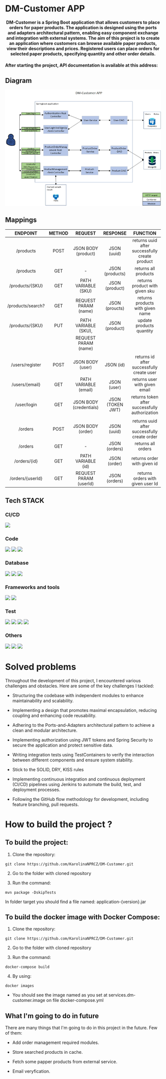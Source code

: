 # DM-Customer APP

<p align="center"><b>
DM-Customer is a Spring Boot application that allows customers to place orders for paper products. The application is designed using the ports and adapters architectural pattern, enabling easy component exchange and integration with external systems. The aim of this project is to create an application where customers can browse available paper products, view their descriptions and prices. Registered users can place orders for selected paper products, specifying quantity and other order details.  
</b></p>

#### After starting the project, API documentation is available at this address:

## Diagram

<p align="center">
  <img src="DMCustomer.jpg"/>
</p>

## Mappings
|       ENDPOINT        | METHOD  |         REQUEST          |       RESPONSE       |                    FUNCTION                     |
|:---------------------:|:-------:|:------------------------:|:--------------------:|:-----------------------------------------------:|
|   /products           |  POST   |  JSON BODY (product)     |   JSON (uuid)        | returns uuid after successfully create product  |
|   /products           |  GET    |            -             |   JSON (products)    |             returns all products                |
|   /products/{SKU}     |  GET    |  PATH VARIABLE (SKU)     |   JSON (product)     |        returns product with given sku           |
|   /products/search?   |  GET    |  REQUEST PARAM (name)    |   JSON (proucts)     |       returns products with given name          |
|   /products/{SKU}     |  PUT    |  PATH VARIABLE (SKU),    |   JSON (product)     |            update products quantity             |
|                       |         |  REQUEST PARAM (name)    |                      |                                                 |
|                       |         |                          |                      |                                                 |
|   /users/register     |  POST   |  JSON BODY (user)        |   JSON (id)          |   returns id after successfully create user     |
|   /users/{email}      |  GET    |  PATH VARIABLE (email)   |   JSON (user)        |          returns user with given email          |
|   /user/login         |  GET    |  JSON BODY (credentials) |   JSON (TOKEN JWT)   |  returns token after successfully authorization |
|                       |         |                          |                      |                                                 |
|   /orders             |  POST   |  JSON BODY (order)       |   JSON (uuid)        | returns uuid after successfully create order    |
|   /orders             |  GET    |            -             |   JSON (orders)      |             returns all orders                  |
|   /orders/{id}        |  GET    |  PATH VARIABLE (id)      |   JSON (order)       |          returns order with given id            |
|   /orders/{userId}    |  GET    |  REQUEST PARAM (userId)  |   JSON (orders)      |       returns orders with given user Id         |

## Tech STACK

### CI/CD 

<img src="https://img.shields.io/badge/Jenkins-D24939?style=for-the-badge&logo=Jenkins&logoColor=white"/>

### Code 

<img src="https://img.shields.io/badge/IntelliJ_IDEA-000000.svg?style=for-the-badge&logo=intellij-idea&logoColor=blue"/> <img src="https://img.shields.io/badge/JAVA 17-F24E1E?style=for-the-badge"/> <img src="https://img.shields.io/badge/apache_maven-C71A36?style=for-the-badge&logo=apachemaven&logoColor=white"/>

### Database 

<img src="https://img.shields.io/badge/redis-%23DD0031.svg?&style=for-the-badge&logo=redis&logoColor=white"/> <img src="https://img.shields.io/badge/MongoDB-4EA94B?style=for-the-badge&logo=mongodb&logoColor=white"/> <img src="https://img.shields.io/badge/PostgreSQL-316192?style=for-the-badge&logo=postgresql&logoColor=white"/>

### Frameworks and tools

<img src="https://img.shields.io/badge/Spring_Boot-F2F4F9?style=for-the-badge&logo=spring-boot"/> <img src="https://img.shields.io/badge/Hibernate-59666C?style=for-the-badge&logo=Hibernate&logoColor=white"/>

### Test 

<img src="https://img.shields.io/badge/Junit5-25A162?style=for-the-badge&logo=junit5&logoColor=white"/> <img src="https://img.shields.io/badge/MOCKITO-1CE783?style=for-the-badge&logo=hulu&logoColor=white"/> <img src="https://img.shields.io/badge/WIREMOCK-B71C1C?style=for-the-badge&logo=hulu&logoColor=white"/> <img src="https://img.shields.io/badge/TESTCONTAINERS-F7C922?style=for-the-badge&logo=hulu&logoColor=white"/>

### Others 

<img src="https://img.shields.io/badge/Docker-2CA5E0?style=for-the-badge&logo=docker&logoColor=white"/> <img src="https://img.shields.io/badge/Swagger-85EA2D?style=for-the-badge&logo=Swagger&logoColor=white"/> <img src="https://img.shields.io/badge/MongoExpress-4EA94B?style=for-the-badge&logo=mongodb&logoColor=white"/> 


# Solved problems

Throughout the development of this project, I encountered various challenges and obstacles. Here are some of the key challenges I tackled:

- Structuring the codebase with independent modules to enhance maintainability and scalability.
  
- Implementing a design that promotes maximal encapsulation, reducing coupling and enhancing code reusability.
  
- Adhering to the Ports-and-Adapters architectural pattern to achieve a clean and modular architecture.

- Implementing authorization using JWT tokens and Spring Security to secure the application and protect sensitive data.

- Writing integration tests using TestContainers to verify the interaction between different components and ensure system stability.
  
- Stick to the SOLID, DRY, KISS rules

- Implementing continuous integration and continuous deployment (CI/CD) pipelines using Jenkins to automate the build, test, and deployment processes.

- Following the GitHub flow methodology for development, including feature branching, pull requests.

# How to build the project ?

## To build the project:

 1. Clone the repository:

  ```
  git clone https://github.com/KarolinaNPRCZ/DM-Customer.git
  ```
 2. Go to the folder with cloned repository
 
 3. Run the command:
   ```
   mvn package -DskipTests
   ```
   In folder target you should find a file named: application-{version}.jar
## To build the docker image with Docker Compose:

   1. Clone the repository:

   ```
   git clone https://github.com/KarolinaNPRCZ/DM-Customer.git
   ```
   2. Go to the folder with cloned repository

   
   3. Run the command:

   ```
   docker-compose build
   ```
   4. By using:

   ```
   docker images
   ```
  - You should see the image named as you set at services.dm-customer.image on file docker-compose.yml

## What I'm going to do in future
There are many things that I'm going to do in this project in the future. Few of them:

- Add order management required modules.

- Store searched products in cache.

- Fetch some papper products from external service.

- Email veryfication.













